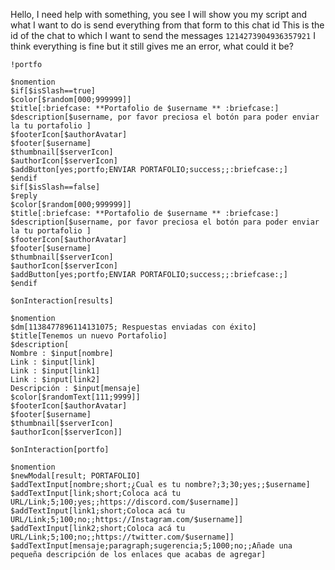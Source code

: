 Hello, I need help with something, you see I will show you my script and what I want to do is send everything from that form to this chat id
This is the id of the chat to which I want to send the messages
```1214273904936357921```
I think everything is fine but it still gives me an error, what could it be?

```
!portfo

$nomention
$if[$isSlash==true]
$color[$random[000;999999]]
$title[:briefcase: **Portafolio de $username ** :briefcase:]
$description[$username, por favor preciosa el botón para poder enviar la tu portafolio ]
$footerIcon[$authorAvatar]
$footer[$username]
$thumbnail[$serverIcon]
$authorIcon[$serverIcon]
$addButton[yes;portfo;ENVIAR PORTAFOLIO;success;;:briefcase:;]
$endif
$if[$isSlash==false]
$reply
$color[$random[000;999999]]
$title[:briefcase: **Portafolio de $username ** :briefcase:]
$description[$username, por favor preciosa el botón para poder enviar la tu portafolio ]
$footerIcon[$authorAvatar]
$footer[$username]
$thumbnail[$serverIcon]
$authorIcon[$serverIcon]
$addButton[yes;portfo;ENVIAR PORTAFOLIO;success;;:briefcase:;]
$endif
```
```
$onInteraction[results]

$nomention
$dm[1138477896114131075; Respuestas enviadas con éxito]
$title[Tenemos un nuevo Portafolio]
$description[
Nombre : $input[nombre]
Link : $input[link]
Link : $input[link1]
Link : $input[link2]
Descripción : $input[mensaje]
$color[$randomText[111;9999]]
$footerIcon[$authorAvatar]
$footer[$username]
$thumbnail[$serverIcon]
$authorIcon[$serverIcon]]
```

```
$onInteraction[portfo]

$nomention
$newModal[result; PORTAFOLIO]
$addTextInput[nombre;short;¿Cual es tu nombre?;3;30;yes;;$username]
$addTextInput[link;short;Coloca acá tu URL/Link;5;100;yes;;https://discord.com/$username]]
$addTextInput[link1;short;Coloca acá tu URL/Link;5;100;no;;https://Instagram.com/$username]]
$addTextInput[link2;short;Coloca acá tu URL/Link;5;100;no;;https://twitter.com/$username]]
$addTextInput[mensaje;paragraph;sugerencia;5;1000;no;;Añade una pequeña descripción de los enlaces que acabas de agregar]
```
